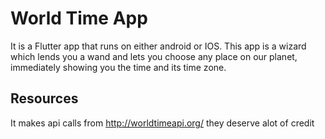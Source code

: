 
# World Time App

It is a Flutter app that runs on either android or IOS. This app is a wizard which lends you a wand and lets you choose any place on our planet, immediately showing you the time and its time zone.

## Resources

It makes api calls from http://worldtimeapi.org/ they deserve alot of credit

  
